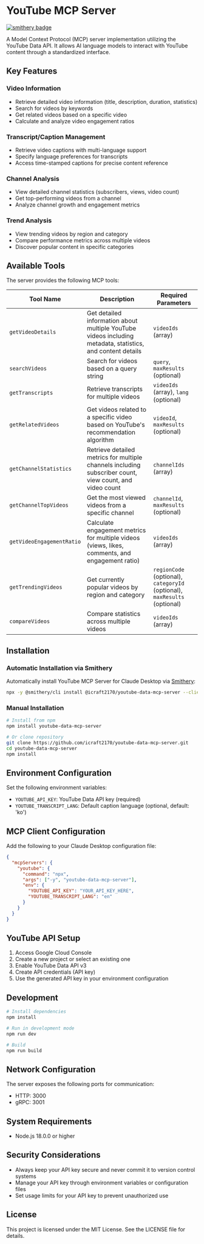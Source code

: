 # YouTube MCP Server
[![smithery badge](https://smithery.ai/badge/@icraft2170/youtube-data-mcp-server)](https://smithery.ai/server/@icraft2170/youtube-data-mcp-server)

A Model Context Protocol (MCP) server implementation utilizing the YouTube Data API. It allows AI language models to interact with YouTube content through a standardized interface.

## Key Features

### Video Information
* Retrieve detailed video information (title, description, duration, statistics)
* Search for videos by keywords
* Get related videos based on a specific video
* Calculate and analyze video engagement ratios

### Transcript/Caption Management
* Retrieve video captions with multi-language support
* Specify language preferences for transcripts
* Access time-stamped captions for precise content reference

### Channel Analysis
* View detailed channel statistics (subscribers, views, video count)
* Get top-performing videos from a channel
* Analyze channel growth and engagement metrics

### Trend Analysis
* View trending videos by region and category
* Compare performance metrics across multiple videos
* Discover popular content in specific categories

## Available Tools

The server provides the following MCP tools:

| Tool Name | Description | Required Parameters |
|-----------|-------------|---------------------|
| `getVideoDetails` | Get detailed information about multiple YouTube videos including metadata, statistics, and content details | `videoIds` (array) |
| `searchVideos` | Search for videos based on a query string | `query`, `maxResults` (optional) |
| `getTranscripts` | Retrieve transcripts for multiple videos | `videoIds` (array), `lang` (optional) |
| `getRelatedVideos` | Get videos related to a specific video based on YouTube's recommendation algorithm | `videoId`, `maxResults` (optional) |
| `getChannelStatistics` | Retrieve detailed metrics for multiple channels including subscriber count, view count, and video count | `channelIds` (array) |
| `getChannelTopVideos` | Get the most viewed videos from a specific channel | `channelId`, `maxResults` (optional) |
| `getVideoEngagementRatio` | Calculate engagement metrics for multiple videos (views, likes, comments, and engagement ratio) | `videoIds` (array) |
| `getTrendingVideos` | Get currently popular videos by region and category | `regionCode` (optional), `categoryId` (optional), `maxResults` (optional) |
| `compareVideos` | Compare statistics across multiple videos | `videoIds` (array) |

## Installation

### Automatic Installation via Smithery

Automatically install YouTube MCP Server for Claude Desktop via [Smithery](https://smithery.ai/server/@icraft2170/youtube-data-mcp-server):

```bash
npx -y @smithery/cli install @icraft2170/youtube-data-mcp-server --client claude
```

### Manual Installation
```bash
# Install from npm
npm install youtube-data-mcp-server

# Or clone repository
git clone https://github.com/icraft2170/youtube-data-mcp-server.git
cd youtube-data-mcp-server
npm install
```

## Environment Configuration
Set the following environment variables:
* `YOUTUBE_API_KEY`: YouTube Data API key (required)
* `YOUTUBE_TRANSCRIPT_LANG`: Default caption language (optional, default: 'ko')

## MCP Client Configuration
Add the following to your Claude Desktop configuration file:

```json
{
  "mcpServers": {
    "youtube": {
      "command": "npx",
      "args": ["-y", "youtube-data-mcp-server"],
      "env": {
        "YOUTUBE_API_KEY": "YOUR_API_KEY_HERE",
        "YOUTUBE_TRANSCRIPT_LANG": "en"
      }
    }
  }
}
```

## YouTube API Setup
1. Access Google Cloud Console
2. Create a new project or select an existing one
3. Enable YouTube Data API v3
4. Create API credentials (API key)
5. Use the generated API key in your environment configuration

## Development

```bash
# Install dependencies
npm install

# Run in development mode
npm run dev

# Build
npm run build
```

## Network Configuration

The server exposes the following ports for communication:
- HTTP: 3000
- gRPC: 3001

## System Requirements
- Node.js 18.0.0 or higher

## Security Considerations
- Always keep your API key secure and never commit it to version control systems
- Manage your API key through environment variables or configuration files
- Set usage limits for your API key to prevent unauthorized use

## License
This project is licensed under the MIT License. See the LICENSE file for details. 
